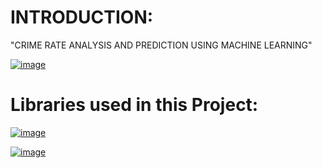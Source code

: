 # INTRODUCTION:
"CRIME RATE ANALYSIS AND PREDICTION USING MACHINE LEARNING"

[
![image](https://github.com/Maheshreddy1356/Crime-Rate-Analysis-AndPrediction-Using-Machine-Learning/assets/123810091/4f9657c4-b6d0-4e39-ae89-1bb45f02d5ef)
](url)

# Libraries used in this Project:
[
![image](https://github.com/Maheshreddy1356/Crime-Rate-Analysis-AndPrediction-Using-Machine-Learning/assets/123810091/de67e706-f056-446d-88cf-becb2fd40738)
](url)

[
![image](https://github.com/Maheshreddy1356/Crime-Rate-Analysis-AndPrediction-Using-Machine-Learning/assets/123810091/78da08ab-8f86-4c7d-902d-13d077098311)
](url)

